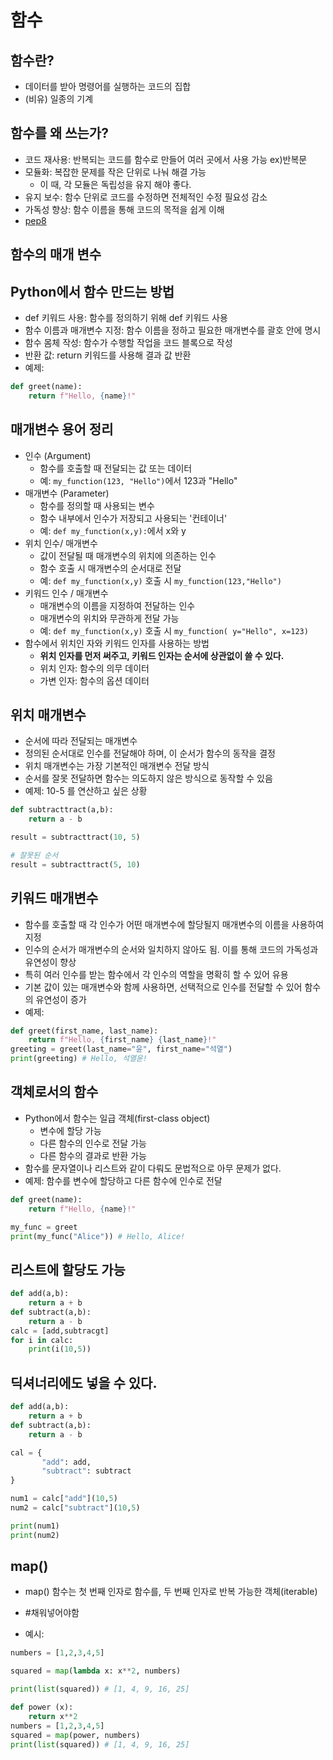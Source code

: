 # 함수


## 함수란?
- 데이터를 받아 명령어를 실행하는 코드의 집합
- (비유) 일종의 기계


## 함수를 왜 쓰는가?

- 코드 재사용: 반복되는 코드를 함수로 만들어 여러 곳에서 사용 가능 ex)반복문
- 모듈화: 복잡한 문제를 작은 단위로 나눠 해결 가능
	- 이 때, 각 모듈은 독립성을 유지 해야 좋다.
- 유지 보수: 함수 단위로 코드를 수정하면 전체적인 수정 필요성 감소
- 가독성 향상: 함수 이름을 통해 코드의 목적을 쉽게 이해
- [pep8](https://zerosheepmoo.github.io/pep8-in-korean/doc/introduction.html)


## 함수의 매개 변수



## Python에서 함수 만드는 방법
- def 키워드 사용: 함수를 정의하기 위해 def 키워드 사용
- 함수 이름과 매개변수 지정: 함수 이름을 정하고 필요한 매개변수를 괄호 안에 명시
- 함수 몸체 작성: 함수가 수행할 작업을 코드 블록으로 작성
- 반환 값: return 키워드를 사용해 결과 값 반환
- 예제:
```python
def greet(name):
	return f"Hello, {name}!"
```


## 매개변수 용어 정리
- 인수 (Argument)
	- 함수를 호출할 때 전달되는 값 또는 데이터
	- 예: ```my_function(123, "Hello")```에서 123과 "Hello"
- 매개변수 (Parameter)
	- 함수를 정의할 때 사용되는 변수
	- 함수 내부에서 인수가 저장되고 사용되는 '컨테이너'
	- 예: ```def my_function(x,y):```에서 x와 y
- 위치 인수/ 매개변수
	- 값이 전달될 때 매개변수의 위치에 의존하는 인수
	- 함수 호출 시 매개변수의 순서대로 전달
	- 예: ```def my_function(x,y)``` 호출 시 ```my_function(123,"Hello")```
- 키워드 인수 / 매개변수
	- 매개변수의 이름을 지정하여 전달하는 인수
	- 매개변수의 위치와 무관하게 전달 가능
	- 예: ```def my_function(x,y)``` 호출 시 ```my_function( y="Hello", x=123)```
- 함수에서 위치인 자와 키워드 인자를 사용하는 방법
	- **위치 인자를 먼저 써주고, 키워드 인자는 순서에 상관없이 쓸 수 있다.**
	- 위치 인자: 함수의 의무 데이터
	- 가변 인자: 함수의 옵션 데이터
## 위치 매개변수
- 순서에 따라 전달되는 매개변수
- 정의된 순서대로 인수를 전달해야 하며, 이 순서가 함수의 동작을 결정
- 위치 매개변수는 가장 기본적인 매개변수 전달 방식
- 순서를 잘못 전달하면 함수는 의도하지 않은 방식으로 동작할 수 있음
- 예제: 10-5 를 연산하고 싶은 상황
```python
def subtracttract(a,b):
	return a - b

result = subtracttract(10, 5)

# 잘못된 순서
result = subtracttract(5, 10)
```

## 키워드 매개변수
- 함수를 호출할 때 각 인수가 어떤 매개변수에 할당될지 매개변수의 이름을 사용하여 지정
- 인수의 순서가 매개변수의 순서와 일치하지 않아도 됨. 이를 통해 코드의 가독성과 유연성이 향상
- 특히 여러 인수를 받는 함수에서 각 인수의 역할을 명확히 할 수 있어 유용
- 기본 값이 있는 매개변수와 함께 사용하면, 선택적으로 인수를 전달할 수 있어 함수의 유연성이 증가
- 예제:
```python
def greet(first_name, last_name):
	return f"Hello, {first_name} {last_name}!"
greeting = greet(last_name="윤", first_name="석열")
print(greeting) # Hello, 석열윤!
```


## 객체로서의 함수
- Python에서 함수는 일급 객체(first-class object)
	- 변수에 할당 가능
	- 다른 함수의 인수로 전달 가능
	- 다른 함수의 결과로 반환 가능
- 함수를 문자열이나 리스트와 같이 다뤄도 문법적으로 아무 문제가 없다.
- 예제: 함수를 변수에 할당하고 다른 함수에 인수로 전달
```python
def greet(name):
	return f"Hello, {name}!"

my_func = greet
print(my_func("Alice")) # Hello, Alice!
```


## 리스트에 할당도 가능
```python
def add(a,b):
	return a + b
def subtract(a,b):
	return a - b
calc = [add,subtracgt]
for i in calc:
	print(i(10,5))
```

## 딕셔너리에도 넣을 수 있다.
```python
def add(a,b):
	return a + b
def subtract(a,b):
	return a - b

cal = {
	   "add": add,
	   "subtract": subtract
}

num1 = calc["add"](10,5)
num2 = calc["subtract"](10,5)

print(num1)
print(num2)
```


## map()
- map() 함수는 첫 번째 인자로 함수를, 두 번째 인자로 반복 가능한 객체(iterable)
- #채워넣어야함 


- 예시:
```python
numbers = [1,2,3,4,5]

squared = map(lambda x: x**2, numbers)

print(list(squared)) # [1, 4, 9, 16, 25]
```

```python
def power (x):
	return x**2
numbers = [1,2,3,4,5]
squared = map(power, numbers)
print(list(squared)) # [1, 4, 9, 16, 25]
```
